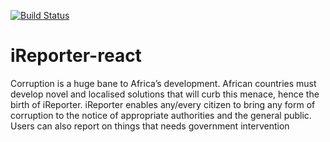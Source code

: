 [![Build Status](https://travis-ci.org/mezlet/iReporter-react.svg?branch=develop)](https://travis-ci.org/mezlet/iReporter-react)

# iReporter-react

Corruption is a huge bane to Africa’s development. African countries must develop novel and localised solutions that will curb this menace, hence the birth of iReporter. iReporter enables any/every citizen to bring any form of corruption to the notice of appropriate authorities and the general public. Users can also report on things that needs government intervention
